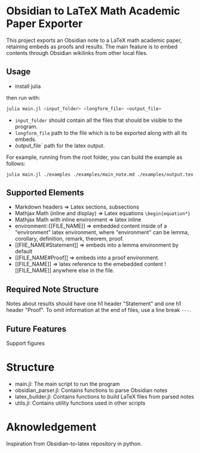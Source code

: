 # Obsidian to LaTeX Math Academic Paper Exporter

This project exports an Obsidian note to a LaTeX math academic paper, retaining embeds as proofs and results. The main feature is to embed contents through Obsidian wikilinks from other local files.

## Usage

- install julia

then run with:
```bash
julia main.jl <input_folder> <longform_file> <output_file>
```

- `input_folder` should contain all the files that should be visible to the program.
- `longform_file` path to the file which is to be exported along with all its embeds.
- òutput_file` path for the latex output.

For example, running from the root folder, you can build the example as follows:
```
julia main.jl ./examples ./examples/main_note.md ./examples/output.tex
```
## Supported Elements
- Markdown headers => Latex sections, subsections
- Mathjax Math (inline and display) => Latex equations `\begin{equation*}`
- Mathjax Math with inline environment => latex inline
- environment::[[FILE_NAME]] => embedded content inside of a "environment" latex environment, where "environment" can be lemma, corollary, definition, remark, theorem, proof.
- [[FIlE_NAME#Statement]] => embeds into a lemma environment by default
- [[FILE_NAME#Proof]] => embeds into a proof environment.
- [[FILE_NAME]] => latex reference to the emebedded content ![[FILE_NAME]] anywhere else in the file.

## Required Note Structure
Notes about results should have one h1 header "Statement" and one h1 header "Proof".
To omit information at the end of files, use a line break `---`.

## Future Features

Support figures

# Structure

- main.jl: The main script to run the program
- obsidian_parser.jl: Contains functions to parse Obsidian notes
- latex_builder.jl: Contains functions to build LaTeX files from parsed notes
- utils.jl: Contains utility functions used in other scripts

# Aknowledgement

Inspiration from Obsidian-to-latex repository in python.